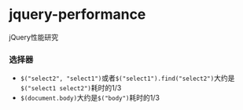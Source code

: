 jquery-performance
==================

jQuery性能研究


### 选择器 ###

- `$("select2", "select1")`或者`$("select1").find("select2")`大约是`$("select1 select2")`耗时的1/3
- `$(document.body)`大约是`$("body")`耗时的1/3

